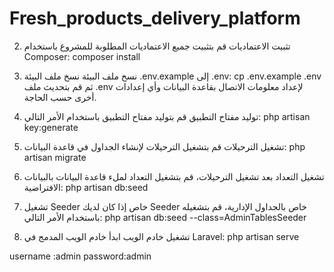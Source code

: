 # Fresh_products_delivery_platform

2. تثبيت الاعتماديات
قم بتثبيت جميع الاعتماديات المطلوبة للمشروع باستخدام Composer:
composer install

3. نسخ ملف البيئة
نسخ ملف البيئة .env.example إلى .env:
cp .env.example .env
ثم قم بتحديث ملف .env لإعداد معلومات الاتصال بقاعدة البيانات وأي إعدادات أخرى حسب الحاجة.



4. توليد مفتاح التطبيق
قم بتوليد مفتاح التطبيق باستخدام الأمر التالي:
php artisan key:generate

 5. تشغيل الترحيلات
قم بتشغيل الترحيلات لإنشاء الجداول في قاعدة البيانات:
php artisan migrate

6. تشغيل التعداد
بعد تشغيل الترحيلات، قم بتشغيل التعداد لملء قاعدة البيانات بالبيانات الافتراضية:
php artisan db:seed

7. تشغيل Seeder خاص
إذا كان لديك Seeder خاص بالجداول الإدارية، قم بتشغيله باستخدام الأمر التالي:
php artisan db:seed --class=AdminTablesSeeder


8. تشغيل خادم الويب
ابدأ خادم الويب المدمج في Laravel:
php artisan serve

username :admin
password:admin

